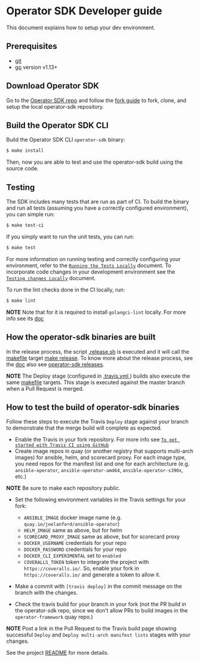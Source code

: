 # Operator SDK Developer guide

This document explains how to setup your dev environment.

## Prerequisites
- [git][git-tool]
- [go][go-tool] version v1.13+

## Download Operator SDK

Go to the [Operator SDK repo][repo-sdk] and follow the [fork guide][fork-guide] to fork, clone, and setup the local operator-sdk repository.

## Build the Operator SDK CLI

Build the Operator SDK CLI `operator-sdk` binary:

```sh
$ make install
```

Then, now you are able to test and use the operator-sdk build using the source code.

## Testing

The SDK includes many tests that are run as part of CI.
To build the binary and run all tests (assuming you have a correctly configured environment),
you can simple run:

```sh
$ make test-ci
```

If you simply want to run the unit tests, you can run:

```sh
$ make test
```

For more information on running testing and correctly configuring your environment,
refer to the [`Running the Tests Locally`][running-the-tests] document. To incorporate code changes in your development environment see the [`Testing changes Locally`][testing-changes-locally] document.

To run the lint checks done in the CI locally, run:

```sh
$ make lint
```

**NOTE** Note that for it is required to install `golangci-lint` locally. For more info see its [doc](https://github.com/golangci/golangci-lint#install)

## How the operator-sdk binaries are built

In the release process, the script [.release.sh][release-sh] is executed and it will call the [makefile][makefile] target [make release](https://github.com/operator-framework/operator-sdk/blob/master/Makefile#L113). To know more about the release process, see the [doc][release-doc] also see [operator-sdk releases](https://github.com/operator-framework/operator-sdk/releases).

**NOTE** The Deploy stage (configured in [.travis.yml ][travis]) builds also execute the same [makefile][makefile] targets. This stage is executed against the master branch when a Pull Request is merged.

## How to test the build of operator-sdk binaries

Follow these steps to execute the Travis `Deploy` stage against your branch to demonstrate that the merge build will complete as expected.

- Enable the Travis in your fork repository. For more info see [`To get started with Travis CI using GitHub`](https://docs.travis-ci.com/user/tutorial/#to-get-started-with-travis-ci-using-github) 
- Create image repos in quay (or another registry that supports multi-arch images) for ansible, helm, and scorecard proxy. For each image type, you need repos for the manifest list and one for each architecture (e.g. `ansible-operator`, `ansible-operator-amd64`, `ansible-operator-s390x`, etc.)

**NOTE** Be sure to make each repository public.

- Set the following environment variables in the Travis settings for your fork:

    - `ANSIBLE_IMAGE` docker image name (e.g. `quay.io/joelanford/ansible-operator`)
    - `HELM_IMAGE` same as above, but for helm
    - `SCORECARD_PROXY_IMAGE` same as above, but for scorecard proxy
    - `DOCKER_USERNAME` credentials for your repo
    - `DOCKER_PASSWORD` credentials for your repo
    - `DOCKER_CLI_EXPERIMENTAL`  set to `enabled` 
    - `COVERALLS_TOKEN`  token to integrate the project with `https://coveralls.io/`. So, enable your fork in `https://coveralls.io/` and generate a token to allow it. 

- Make a commit with `[travis deploy]` in the commit message on the branch with the changes.
- Check the travis build for your branch in your fork (not the PR build in the operator-sdk repo, since we don't allow PRs to build images in the `operator-framework` quay repo.)

**NOTE** Post a link in the Pull Request to the Travis build page showing successful `Deploy` and `Deploy multi-arch manifest lists` stages with your changes.

See the project [README][sdk-readme] for more details.


[git-tool]:https://git-scm.com/downloads
[go-tool]:https://golang.org/dl/
[repo-sdk]:https://github.com/operator-framework/operator-sdk
[fork-guide]:https://help.github.com/en/articles/fork-a-repo
[docker-tool]:https://docs.docker.com/install/
[kubectl-tool]:https://kubernetes.io/docs/tasks/tools/install-kubectl/
[sdk-readme]:../../README.md
[running-the-tests]: ./testing/running-the-tests.md
[testing-changes-locally]: local-changes.md
[makefile]:../../Makefile 
[travis]:../../.travis.yml 
[release-sh]:../../release.sh 
[release-doc]: release.md